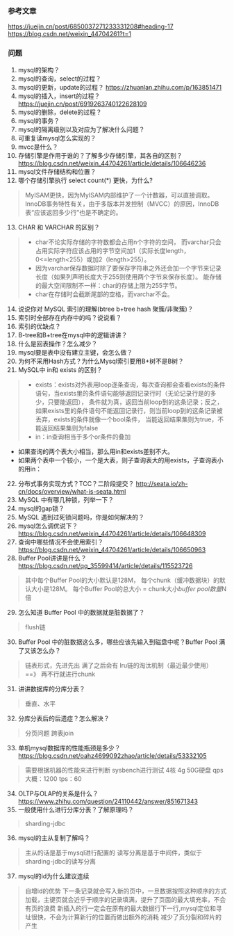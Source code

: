 ### 参考文章
https://juejin.cn/post/6850037271233331208#heading-17
https://blog.csdn.net/weixin_44704261?t=1

### 问题
1. mysql的架构？
2. mysql的查询，select的过程？
3. mysql的更新，update的过程？
https://zhuanlan.zhihu.com/p/163851471
4. mysql的插入，insert的过程？
https://juejin.cn/post/6919263740122628109
5. mysql的删除，delete的过程？
6. mysql的事务？
7. mysql的隔离级别以及对应为了解决什么问题？
8. 可重复读mysql怎么实现的？
9. mvcc是什么？
10. 存储引擎是作用于谁的？了解多少存储引擎，其各自的区别？
https://blog.csdn.net/weixin_44704261/article/details/106646236
11. mysql文件存储结构和位置？
12. 哪个存储引擎执行 select count(*) 更快，为什么?
> MyISAM更快，因为MyISAM内部维护了一个计数器，可以直接调取。 
> InnoDB事务特性有关，由于多版本并发控制（MVCC）的原因，InnoDB 表“应该返回多少行”也是不确定的。

13. CHAR 和 VARCHAR 的区别？
> - char不论实际存储的字符数都会占用n个字符的空间，
而varchar只会占用实际字符应该占用的字节空间加1（实际长度length，0<=length<255）或加2（length>255）。
> - 因为varchar保存数据时除了要保存字符串之外还会加一个字节来记录长度（如果列声明长度大于255则使用两个字节来保存长度）。
能存储的最大空间限制不一样：char的存储上限为255字节。
> - char在存储时会截断尾部的空格，而varchar不会。

14. 说说你对 MySQL 索引的理解(btree b+tree hash 聚簇/非聚簇)？
15. 索引时全部存在内存中的吗？说说看？
16. 索引的优缺点？
17. B-tree和B+tree在mysql中的逻辑讲讲？
18. 什么是回表操作？怎么减少？
19. mysql要是表中没有建立主键，会怎么做？
20. 为何不采用Hash方式？为什么Mysql索引要用B+树不是B树？
21. MySQL中 in和 exists 的区别？
> - exists：exists对外表用loop逐条查询，每次查询都会查看exists的条件语句，当exists里的条件语句能够返回记录行时（无论记录行是的多少，只要能返回），
条件就为真，返回当前loop到的这条记录；反之，如果exists里的条件语句不能返回记录行，则当前loop到的这条记录被丢弃，exists的条件就像一个bool条件，
当能返回结果集则为true，不能返回结果集则为false
> - in：in查询相当于多个or条件的叠加

- 如果查询的两个表大小相当，那么用in和exists差别不大。
- 如果两个表中一个较小，一个是大表，则子查询表大的用exists，子查询表小的用in：

22. 分布式事务实现方式？TCC？二阶段提交？
http://seata.io/zh-cn/docs/overview/what-is-seata.html
23. MySQL 中有哪几种锁，列举一下？
24. mysql的gap锁？
25. MySQL 遇到过死锁问题吗，你是如何解决的？
26. mysql怎么调优说下？
https://blog.csdn.net/weixin_44704261/article/details/106648309
27. 查询中哪些情况不会使用索引？
https://blog.csdn.net/weixin_44704261/article/details/106650963
28. Buffer Pool讲讲是什么？
https://blog.csdn.net/qq_35599414/article/details/115523726
> 其中每个Buffer Pool的大小默认是128M，
  每个chunk（缓冲数据块）的默认大小是128M。
  每个Buffer Pool的总大小 = chunk大小*buffer pool数量*N倍

29. 怎么知道 Buffer Pool 中的数据就是脏数据了？
> flush链
30. Buffer Pool 中的脏数据这么多，哪些应该先输入到磁盘中呢？Buffer Pool 满了又该怎么办？
> 链表形式，先进先出
> 满了之后会有 lru链的淘汰机制（最近最少使用） ==》 再不行就进行chunk
31. 讲讲数据库的分库分表？
> 垂直、水平

32. 分库分表后的后遗症？怎么解决？
> 分页问题
> 跨表join
33. 单机mysql数据库的性能瓶颈是多少？
https://blog.csdn.net/oahz4699092zhao/article/details/53332105
> 需要根据机器的性能来进行判断 sysbench进行测试
> 4核 4g 50G硬盘
> qps大概：1200  tps：60
34. OLTP与OLAP的关系是什么？
https://www.zhihu.com/question/24110442/answer/851671343
35. 一般使用什么进行分库分表？了解原理吗？
> sharding-jdbc
36. mysql的主从复制了解吗？
> 主从的话是基于mysql进行配置的
> 读写分离是基于中间件，类似于sharding-jdbc的读写分离
>
37. mysql的id为什么建议连续
> 自增id的优势
> 下一条记录就会写入新的页中，一旦数据按照这种顺序的方式加载，主键页就会近乎于顺序的记录填满，提升了页面的最大填充率，不会有页的浪费
> 新插入的行一定会在原有的最大数据行下一行,mysql定位和寻址很快，不会为计算新行的位置而做出额外的消耗
> 减少了页分裂和碎片的产生


 



